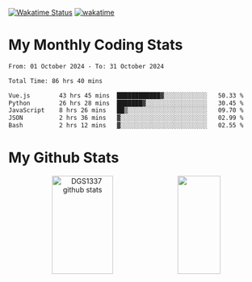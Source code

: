 [![Wakatime Status](https://github.com/noopurphalak/noopurphalak/workflows/wakatime-status-update/badge.svg)](https://github.com/noopurphalak/noopurphalak/actions/workflows/main.yml)
[![wakatime](https://wakatime.com/badge/user/80ace140-ef40-4fdd-b8ed-f3be3d2e1aea.svg)](https://wakatime.com/@80ace140-ef40-4fdd-b8ed-f3be3d2e1aea)

# My Monthly Coding Stats

<!--START_SECTION:waka-->

```txt
From: 01 October 2024 - To: 31 October 2024

Total Time: 86 hrs 40 mins

Vue.js        43 hrs 45 mins  ████████████▓░░░░░░░░░░░░   50.33 %
Python        26 hrs 28 mins  ███████▓░░░░░░░░░░░░░░░░░   30.45 %
JavaScript    8 hrs 26 mins   ██▒░░░░░░░░░░░░░░░░░░░░░░   09.70 %
JSON          2 hrs 36 mins   ▓░░░░░░░░░░░░░░░░░░░░░░░░   02.99 %
Bash          2 hrs 12 mins   ▓░░░░░░░░░░░░░░░░░░░░░░░░   02.55 %
```

<!--END_SECTION:waka-->

# My Github Stats
<div style="text-align: center;">
  <img width="49%" height="195px" src="https://github-readme-stats-sigma-five.vercel.app/api?username=noopurphalak&show_icons=true&count_private=true&hide_border=true&title_color=ecf2f8&icon_color=0d1117&text_color=FFFFFF&bg_color=0d1117" alt="DGS1337 github stats" />
  <img width="41%" height="195px" src="https://github-readme-stats-sigma-five.vercel.app/api/top-langs/?username=noopurphalak&layout=compact&hide_border=true&title_color=ecf2f8&text_color=FFFFFF&bg_color=0d1117" />
</div>

